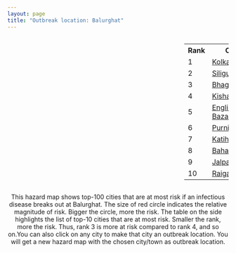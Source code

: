 ```yaml
---
layout: page
title: "Outbreak location: Balurghat"
---
```

<div style="width: 100%; overflow: auto;">
<div style="width: 75%; float: left;">
<div id="mapid">
<script src="https://buda-magenta.github.io/hazard_map/load_map.js"></script>

<script>
var marker_outbreak = L.marker([25.263487, 88.789003],{"autoPan": true}).addTo(map); marker_outbreak.bindTooltip("Balurghat").openTooltip();

var circle_1 = L.circle([22.541418, 88.357691], {"pane": "markerPane", "color": "red", "fill": true, "fillOpacity": 0.2, "fillRule": "evenodd", "lineCap": "round", "lineJoin": "round", "opacity": 1.0, "radius": 128855, "stroke": true, "weight": 3}).addTo(map);
circle_1.bindTooltip("Kolkata<br>rank: 1<br>hazard index: 0.128856")
circle_1.bindPopup('<a href="https://buda-magenta.github.io/hazard_map/Kolkata">Kolkata</a>')

var circle_2 = L.circle([26.716413, 88.430992], {"pane": "markerPane", "color": "red", "fill": true, "fillOpacity": 0.2, "fillRule": "evenodd", "lineCap": "round", "lineJoin": "round", "opacity": 1.0, "radius": 103875, "stroke": true, "weight": 3}).addTo(map);
circle_2.bindTooltip("Siliguri<br>rank: 2<br>hazard index: 0.103876")
circle_2.bindPopup('<a href="https://buda-magenta.github.io/hazard_map/Siliguri">Siliguri</a>')

var circle_3 = L.circle([25.286698, 87.132254], {"pane": "markerPane", "color": "red", "fill": true, "fillOpacity": 0.2, "fillRule": "evenodd", "lineCap": "round", "lineJoin": "round", "opacity": 1.0, "radius": 22981, "stroke": true, "weight": 3}).addTo(map);
circle_3.bindTooltip("Bhagalpur<br>rank: 3<br>hazard index: 0.022982")
circle_3.bindPopup('<a href="https://buda-magenta.github.io/hazard_map/Bhagalpur">Bhagalpur</a>')

var circle_4 = L.circle([26.298638, 87.953148], {"pane": "markerPane", "color": "red", "fill": true, "fillOpacity": 0.2, "fillRule": "evenodd", "lineCap": "round", "lineJoin": "round", "opacity": 1.0, "radius": 19811, "stroke": true, "weight": 3}).addTo(map);
circle_4.bindTooltip("Kishanganj<br>rank: 4<br>hazard index: 0.019812")
circle_4.bindPopup('<a href="https://buda-magenta.github.io/hazard_map/Kishanganj">Kishanganj</a>')

var circle_5 = L.circle([24.965712, 88.127778], {"pane": "markerPane", "color": "red", "fill": true, "fillOpacity": 0.2, "fillRule": "evenodd", "lineCap": "round", "lineJoin": "round", "opacity": 1.0, "radius": 18678, "stroke": true, "weight": 3}).addTo(map);
circle_5.bindTooltip("English Bazar<br>rank: 5<br>hazard index: 0.018679")
circle_5.bindPopup('<a href="https://buda-magenta.github.io/hazard_map/English_Bazar">English Bazar</a>')

var circle_6 = L.circle([26.000000, 87.500000], {"pane": "markerPane", "color": "red", "fill": true, "fillOpacity": 0.2, "fillRule": "evenodd", "lineCap": "round", "lineJoin": "round", "opacity": 1.0, "radius": 16194, "stroke": true, "weight": 3}).addTo(map);
circle_6.bindTooltip("Purnia<br>rank: 6<br>hazard index: 0.016194")
circle_6.bindPopup('<a href="https://buda-magenta.github.io/hazard_map/Purnia">Purnia</a>')

var circle_7 = L.circle([25.560900, 87.647654], {"pane": "markerPane", "color": "red", "fill": true, "fillOpacity": 0.2, "fillRule": "evenodd", "lineCap": "round", "lineJoin": "round", "opacity": 1.0, "radius": 13044, "stroke": true, "weight": 3}).addTo(map);
circle_7.bindTooltip("Katihar<br>rank: 7<br>hazard index: 0.013044")
circle_7.bindPopup('<a href="https://buda-magenta.github.io/hazard_map/Katihar">Katihar</a>')

var circle_8 = L.circle([24.379576, 88.585573], {"pane": "markerPane", "color": "red", "fill": true, "fillOpacity": 0.2, "fillRule": "evenodd", "lineCap": "round", "lineJoin": "round", "opacity": 1.0, "radius": 11276, "stroke": true, "weight": 3}).addTo(map);
circle_8.bindTooltip("Baharampur<br>rank: 8<br>hazard index: 0.011277")
circle_8.bindPopup('<a href="https://buda-magenta.github.io/hazard_map/Baharampur">Baharampur</a>')

var circle_9 = L.circle([26.626484, 88.734077], {"pane": "markerPane", "color": "red", "fill": true, "fillOpacity": 0.2, "fillRule": "evenodd", "lineCap": "round", "lineJoin": "round", "opacity": 1.0, "radius": 10773, "stroke": true, "weight": 3}).addTo(map);
circle_9.bindTooltip("Jalpaiguri<br>rank: 9<br>hazard index: 0.010773")
circle_9.bindPopup('<a href="https://buda-magenta.github.io/hazard_map/Jalpaiguri">Jalpaiguri</a>')

var circle_10 = L.circle([25.680654, 88.124646], {"pane": "markerPane", "color": "red", "fill": true, "fillOpacity": 0.2, "fillRule": "evenodd", "lineCap": "round", "lineJoin": "round", "opacity": 1.0, "radius": 10602, "stroke": true, "weight": 3}).addTo(map);
circle_10.bindTooltip("Raiganj<br>rank: 10<br>hazard index: 0.010603")
circle_10.bindPopup('<a href="https://buda-magenta.github.io/hazard_map/Raiganj">Raiganj</a>')

var circle_11 = L.circle([26.698885, 88.320030], {"pane": "markerPane", "color": "red", "fill": true, "fillOpacity": 0.2, "fillRule": "evenodd", "lineCap": "round", "lineJoin": "round", "opacity": 1.0, "radius": 8889, "stroke": true, "weight": 3}).addTo(map);
circle_11.bindTooltip("Bagdogra<br>rank: 11<br>hazard index: 0.008889")
circle_11.bindPopup('<a href="https://buda-magenta.github.io/hazard_map/Bagdogra">Bagdogra</a>')

var circle_12 = L.circle([23.250000, 87.750000], {"pane": "markerPane", "color": "red", "fill": true, "fillOpacity": 0.2, "fillRule": "evenodd", "lineCap": "round", "lineJoin": "round", "opacity": 1.0, "radius": 4842, "stroke": true, "weight": 3}).addTo(map);
circle_12.bindTooltip("Barddhaman<br>rank: 12<br>hazard index: 0.004843")
circle_12.bindPopup('<a href="https://buda-magenta.github.io/hazard_map/Barddhaman">Barddhaman</a>')

var circle_13 = L.circle([22.591260, 88.390964], {"pane": "markerPane", "color": "red", "fill": true, "fillOpacity": 0.2, "fillRule": "evenodd", "lineCap": "round", "lineJoin": "round", "opacity": 1.0, "radius": 3772, "stroke": true, "weight": 3}).addTo(map);
circle_13.bindTooltip("Bidhan Nagar<br>rank: 13<br>hazard index: 0.003772")
circle_13.bindPopup('<a href="https://buda-magenta.github.io/hazard_map/Bidhan_Nagar">Bidhan Nagar</a>')

var circle_14 = L.circle([26.180598, 91.753943], {"pane": "markerPane", "color": "red", "fill": true, "fillOpacity": 0.2, "fillRule": "evenodd", "lineCap": "round", "lineJoin": "round", "opacity": 1.0, "radius": 3337, "stroke": true, "weight": 3}).addTo(map);
circle_14.bindTooltip("Guwahati<br>rank: 14<br>hazard index: 0.003338")
circle_14.bindPopup('<a href="https://buda-magenta.github.io/hazard_map/Guwahati">Guwahati</a>')

var circle_15 = L.circle([22.472223, 88.093845], {"pane": "markerPane", "color": "red", "fill": true, "fillOpacity": 0.2, "fillRule": "evenodd", "lineCap": "round", "lineJoin": "round", "opacity": 1.0, "radius": 1886, "stroke": true, "weight": 3}).addTo(map);
circle_15.bindTooltip("Uluberia<br>rank: 15<br>hazard index: 0.001886")
circle_15.bindPopup('<a href="https://buda-magenta.github.io/hazard_map/Uluberia">Uluberia</a>')

var circle_16 = L.circle([28.651718, 77.221939], {"pane": "markerPane", "color": "red", "fill": true, "fillOpacity": 0.2, "fillRule": "evenodd", "lineCap": "round", "lineJoin": "round", "opacity": 1.0, "radius": 1859, "stroke": true, "weight": 3}).addTo(map);
circle_16.bindTooltip("Delhi<br>rank: 16<br>hazard index: 0.001860")
circle_16.bindPopup('<a href="https://buda-magenta.github.io/hazard_map/Delhi">Delhi</a>')

var circle_17 = L.circle([25.832642, 86.614893], {"pane": "markerPane", "color": "red", "fill": true, "fillOpacity": 0.2, "fillRule": "evenodd", "lineCap": "round", "lineJoin": "round", "opacity": 1.0, "radius": 1812, "stroke": true, "weight": 3}).addTo(map);
circle_17.bindTooltip("Saharsa<br>rank: 17<br>hazard index: 0.001812")
circle_17.bindPopup('<a href="https://buda-magenta.github.io/hazard_map/Saharsa">Saharsa</a>')

var circle_18 = L.circle([23.388901, 88.372439], {"pane": "markerPane", "color": "red", "fill": true, "fillOpacity": 0.2, "fillRule": "evenodd", "lineCap": "round", "lineJoin": "round", "opacity": 1.0, "radius": 1673, "stroke": true, "weight": 3}).addTo(map);
circle_18.bindTooltip("Nabadwip<br>rank: 18<br>hazard index: 0.001673")
circle_18.bindPopup('<a href="https://buda-magenta.github.io/hazard_map/Nabadwip">Nabadwip</a>')

var circle_19 = L.circle([22.890183, 88.426939], {"pane": "markerPane", "color": "red", "fill": true, "fillOpacity": 0.2, "fillRule": "evenodd", "lineCap": "round", "lineJoin": "round", "opacity": 1.0, "radius": 1472, "stroke": true, "weight": 3}).addTo(map);
circle_19.bindTooltip("Naihati<br>rank: 19<br>hazard index: 0.001472")
circle_19.bindPopup('<a href="https://buda-magenta.github.io/hazard_map/Naihati">Naihati</a>')

var circle_20 = L.circle([25.329791, 86.456777], {"pane": "markerPane", "color": "red", "fill": true, "fillOpacity": 0.2, "fillRule": "evenodd", "lineCap": "round", "lineJoin": "round", "opacity": 1.0, "radius": 1462, "stroke": true, "weight": 3}).addTo(map);
circle_20.bindTooltip("Jamalpur<br>rank: 20<br>hazard index: 0.001462")
circle_20.bindPopup('<a href="https://buda-magenta.github.io/hazard_map/Jamalpur">Jamalpur</a>')

var circle_21 = L.circle([25.720581, 85.255560], {"pane": "markerPane", "color": "red", "fill": true, "fillOpacity": 0.2, "fillRule": "evenodd", "lineCap": "round", "lineJoin": "round", "opacity": 1.0, "radius": 1437, "stroke": true, "weight": 3}).addTo(map);
circle_21.bindTooltip("Hajipur<br>rank: 21<br>hazard index: 0.001438")
circle_21.bindPopup('<a href="https://buda-magenta.github.io/hazard_map/Hajipur">Hajipur</a>')

var circle_22 = L.circle([19.075990, 72.877393], {"pane": "markerPane", "color": "red", "fill": true, "fillOpacity": 0.2, "fillRule": "evenodd", "lineCap": "round", "lineJoin": "round", "opacity": 1.0, "radius": 1409, "stroke": true, "weight": 3}).addTo(map);
circle_22.bindTooltip("Mumbai<br>rank: 22<br>hazard index: 0.001410")
circle_22.bindPopup('<a href="https://buda-magenta.github.io/hazard_map/Mumbai">Mumbai</a>')

var circle_23 = L.circle([27.037755, 88.263176], {"pane": "markerPane", "color": "red", "fill": true, "fillOpacity": 0.2, "fillRule": "evenodd", "lineCap": "round", "lineJoin": "round", "opacity": 1.0, "radius": 1340, "stroke": true, "weight": 3}).addTo(map);
circle_23.bindTooltip("Darjeeling<br>rank: 23<br>hazard index: 0.001340")
circle_23.bindPopup('<a href="https://buda-magenta.github.io/hazard_map/Darjeeling">Darjeeling</a>')

var circle_24 = L.circle([23.535048, 87.338043], {"pane": "markerPane", "color": "red", "fill": true, "fillOpacity": 0.2, "fillRule": "evenodd", "lineCap": "round", "lineJoin": "round", "opacity": 1.0, "radius": 1322, "stroke": true, "weight": 3}).addTo(map);
circle_24.bindTooltip("Durgapur<br>rank: 24<br>hazard index: 0.001323")
circle_24.bindPopup('<a href="https://buda-magenta.github.io/hazard_map/Durgapur">Durgapur</a>')

var circle_25 = L.circle([23.687130, 86.974659], {"pane": "markerPane", "color": "red", "fill": true, "fillOpacity": 0.2, "fillRule": "evenodd", "lineCap": "round", "lineJoin": "round", "opacity": 1.0, "radius": 1217, "stroke": true, "weight": 3}).addTo(map);
circle_25.bindTooltip("Asansol<br>rank: 25<br>hazard index: 0.001218")
circle_25.bindPopup('<a href="https://buda-magenta.github.io/hazard_map/Asansol">Asansol</a>')

var circle_26 = L.circle([22.695034, 88.377060], {"pane": "markerPane", "color": "red", "fill": true, "fillOpacity": 0.2, "fillRule": "evenodd", "lineCap": "round", "lineJoin": "round", "opacity": 1.0, "radius": 1128, "stroke": true, "weight": 3}).addTo(map);
circle_26.bindTooltip("Panihati<br>rank: 26<br>hazard index: 0.001129")
circle_26.bindPopup('<a href="https://buda-magenta.github.io/hazard_map/Panihati">Panihati</a>')

var circle_27 = L.circle([26.148658, 85.340013], {"pane": "markerPane", "color": "red", "fill": true, "fillOpacity": 0.2, "fillRule": "evenodd", "lineCap": "round", "lineJoin": "round", "opacity": 1.0, "radius": 1094, "stroke": true, "weight": 3}).addTo(map);
circle_27.bindTooltip("Muzaffarpur<br>rank: 27<br>hazard index: 0.001095")
circle_27.bindPopup('<a href="https://buda-magenta.github.io/hazard_map/Muzaffarpur">Muzaffarpur</a>')

var circle_28 = L.circle([25.609324, 85.123525], {"pane": "markerPane", "color": "red", "fill": true, "fillOpacity": 0.2, "fillRule": "evenodd", "lineCap": "round", "lineJoin": "round", "opacity": 1.0, "radius": 1054, "stroke": true, "weight": 3}).addTo(map);
circle_28.bindTooltip("Patna<br>rank: 28<br>hazard index: 0.001054")
circle_28.bindPopup('<a href="https://buda-magenta.github.io/hazard_map/Patna">Patna</a>')

var circle_29 = L.circle([25.133173, 86.525040], {"pane": "markerPane", "color": "red", "fill": true, "fillOpacity": 0.2, "fillRule": "evenodd", "lineCap": "round", "lineJoin": "round", "opacity": 1.0, "radius": 918, "stroke": true, "weight": 3}).addTo(map);
circle_29.bindTooltip("Kharagpur<br>rank: 29<br>hazard index: 0.000919")
circle_29.bindPopup('<a href="https://buda-magenta.github.io/hazard_map/Kharagpur">Kharagpur</a>')

var circle_30 = L.circle([22.670728, 88.376342], {"pane": "markerPane", "color": "red", "fill": true, "fillOpacity": 0.2, "fillRule": "evenodd", "lineCap": "round", "lineJoin": "round", "opacity": 1.0, "radius": 917, "stroke": true, "weight": 3}).addTo(map);
circle_30.bindTooltip("Kamarhati<br>rank: 30<br>hazard index: 0.000918")
circle_30.bindPopup('<a href="https://buda-magenta.github.io/hazard_map/Kamarhati">Kamarhati</a>')

var circle_31 = L.circle([12.979120, 77.591300], {"pane": "markerPane", "color": "red", "fill": true, "fillOpacity": 0.2, "fillRule": "evenodd", "lineCap": "round", "lineJoin": "round", "opacity": 1.0, "radius": 913, "stroke": true, "weight": 3}).addTo(map);
circle_31.bindTooltip("Bangalore<br>rank: 31<br>hazard index: 0.000914")
circle_31.bindPopup('<a href="https://buda-magenta.github.io/hazard_map/Bangalore">Bangalore</a>')

var circle_32 = L.circle([25.512719, 86.090571], {"pane": "markerPane", "color": "red", "fill": true, "fillOpacity": 0.2, "fillRule": "evenodd", "lineCap": "round", "lineJoin": "round", "opacity": 1.0, "radius": 866, "stroke": true, "weight": 3}).addTo(map);
circle_32.bindTooltip("Begusarai<br>rank: 32<br>hazard index: 0.000867")
circle_32.bindPopup('<a href="https://buda-magenta.github.io/hazard_map/Begusarai">Begusarai</a>')

var circle_33 = L.circle([22.646958, 88.343612], {"pane": "markerPane", "color": "red", "fill": true, "fillOpacity": 0.2, "fillRule": "evenodd", "lineCap": "round", "lineJoin": "round", "opacity": 1.0, "radius": 840, "stroke": true, "weight": 3}).addTo(map);
circle_33.bindTooltip("Bally<br>rank: 33<br>hazard index: 0.000841")
circle_33.bindPopup('<a href="https://buda-magenta.github.io/hazard_map/Bally">Bally</a>')

var circle_34 = L.circle([20.266777, 85.843559], {"pane": "markerPane", "color": "red", "fill": true, "fillOpacity": 0.2, "fillRule": "evenodd", "lineCap": "round", "lineJoin": "round", "opacity": 1.0, "radius": 827, "stroke": true, "weight": 3}).addTo(map);
circle_34.bindTooltip("Bhubaneswar<br>rank: 34<br>hazard index: 0.000828")
circle_34.bindPopup('<a href="https://buda-magenta.github.io/hazard_map/Bhubaneswar">Bhubaneswar</a>')

var circle_35 = L.circle([22.707369, 88.374437], {"pane": "markerPane", "color": "red", "fill": true, "fillOpacity": 0.2, "fillRule": "evenodd", "lineCap": "round", "lineJoin": "round", "opacity": 1.0, "radius": 794, "stroke": true, "weight": 3}).addTo(map);
circle_35.bindTooltip("Baranagar<br>rank: 35<br>hazard index: 0.000794")
circle_35.bindPopup('<a href="https://buda-magenta.github.io/hazard_map/Baranagar">Baranagar</a>')

var circle_36 = L.circle([22.508621, 88.253218], {"pane": "markerPane", "color": "red", "fill": true, "fillOpacity": 0.2, "fillRule": "evenodd", "lineCap": "round", "lineJoin": "round", "opacity": 1.0, "radius": 750, "stroke": true, "weight": 3}).addTo(map);
circle_36.bindTooltip("Maheshtala<br>rank: 36<br>hazard index: 0.000750")
circle_36.bindPopup('<a href="https://buda-magenta.github.io/hazard_map/Maheshtala">Maheshtala</a>')

var circle_37 = L.circle([21.735348, 81.944459], {"pane": "markerPane", "color": "red", "fill": true, "fillOpacity": 0.2, "fillRule": "evenodd", "lineCap": "round", "lineJoin": "round", "opacity": 1.0, "radius": 706, "stroke": true, "weight": 3}).addTo(map);
circle_37.bindTooltip("Bhatpara<br>rank: 37<br>hazard index: 0.000706")
circle_37.bindPopup('<a href="https://buda-magenta.github.io/hazard_map/Bhatpara">Bhatpara</a>')

var circle_38 = L.circle([22.870214, 88.419608], {"pane": "markerPane", "color": "red", "fill": true, "fillOpacity": 0.2, "fillRule": "evenodd", "lineCap": "round", "lineJoin": "round", "opacity": 1.0, "radius": 678, "stroke": true, "weight": 3}).addTo(map);
circle_38.bindTooltip("Barrackpur<br>rank: 38<br>hazard index: 0.000678")
circle_38.bindPopup('<a href="https://buda-magenta.github.io/hazard_map/Barrackpur">Barrackpur</a>')

var circle_39 = L.circle([23.405848, 88.495894], {"pane": "markerPane", "color": "red", "fill": true, "fillOpacity": 0.2, "fillRule": "evenodd", "lineCap": "round", "lineJoin": "round", "opacity": 1.0, "radius": 671, "stroke": true, "weight": 3}).addTo(map);
circle_39.bindTooltip("Krishnanagar<br>rank: 39<br>hazard index: 0.000671")
circle_39.bindPopup('<a href="https://buda-magenta.github.io/hazard_map/Krishnanagar">Krishnanagar</a>')

var circle_40 = L.circle([13.083694, 80.270186], {"pane": "markerPane", "color": "red", "fill": true, "fillOpacity": 0.2, "fillRule": "evenodd", "lineCap": "round", "lineJoin": "round", "opacity": 1.0, "radius": 663, "stroke": true, "weight": 3}).addTo(map);
circle_40.bindTooltip("Chennai<br>rank: 40<br>hazard index: 0.000663")
circle_40.bindPopup('<a href="https://buda-magenta.github.io/hazard_map/Chennai">Chennai</a>')

var circle_41 = L.circle([17.388786, 78.461065], {"pane": "markerPane", "color": "red", "fill": true, "fillOpacity": 0.2, "fillRule": "evenodd", "lineCap": "round", "lineJoin": "round", "opacity": 1.0, "radius": 639, "stroke": true, "weight": 3}).addTo(map);
circle_41.bindTooltip("Hyderabad<br>rank: 41<br>hazard index: 0.000639")
circle_41.bindPopup('<a href="https://buda-magenta.github.io/hazard_map/Hyderabad">Hyderabad</a>')

var circle_42 = L.circle([22.801519, 86.202958], {"pane": "markerPane", "color": "red", "fill": true, "fillOpacity": 0.2, "fillRule": "evenodd", "lineCap": "round", "lineJoin": "round", "opacity": 1.0, "radius": 510, "stroke": true, "weight": 3}).addTo(map);
circle_42.bindTooltip("Jamshedpur<br>rank: 42<br>hazard index: 0.000511")
circle_42.bindPopup('<a href="https://buda-magenta.github.io/hazard_map/Jamshedpur">Jamshedpur</a>')

var circle_43 = L.circle([22.754995, 88.341667], {"pane": "markerPane", "color": "red", "fill": true, "fillOpacity": 0.2, "fillRule": "evenodd", "lineCap": "round", "lineJoin": "round", "opacity": 1.0, "radius": 506, "stroke": true, "weight": 3}).addTo(map);
circle_43.bindTooltip("Serampore<br>rank: 43<br>hazard index: 0.000507")
circle_43.bindPopup('<a href="https://buda-magenta.github.io/hazard_map/Serampore">Serampore</a>')

var circle_44 = L.circle([22.949011, 88.435910], {"pane": "markerPane", "color": "red", "fill": true, "fillOpacity": 0.2, "fillRule": "evenodd", "lineCap": "round", "lineJoin": "round", "opacity": 1.0, "radius": 500, "stroke": true, "weight": 3}).addTo(map);
circle_44.bindTooltip("Kanchrapara<br>rank: 44<br>hazard index: 0.000501")
circle_44.bindPopup('<a href="https://buda-magenta.github.io/hazard_map/Kanchrapara">Kanchrapara</a>')

var circle_45 = L.circle([27.484460, 94.901945], {"pane": "markerPane", "color": "red", "fill": true, "fillOpacity": 0.2, "fillRule": "evenodd", "lineCap": "round", "lineJoin": "round", "opacity": 1.0, "radius": 499, "stroke": true, "weight": 3}).addTo(map);
circle_45.bindTooltip("Dibrugarh<br>rank: 45<br>hazard index: 0.000500")
circle_45.bindPopup('<a href="https://buda-magenta.github.io/hazard_map/Dibrugarh">Dibrugarh</a>')

var circle_46 = L.circle([22.717624, 88.488953], {"pane": "markerPane", "color": "red", "fill": true, "fillOpacity": 0.2, "fillRule": "evenodd", "lineCap": "round", "lineJoin": "round", "opacity": 1.0, "radius": 488, "stroke": true, "weight": 3}).addTo(map);
circle_46.bindTooltip("Barasat<br>rank: 46<br>hazard index: 0.000488")
circle_46.bindPopup('<a href="https://buda-magenta.github.io/hazard_map/Barasat">Barasat</a>')

var circle_47 = L.circle([26.838100, 80.934600], {"pane": "markerPane", "color": "red", "fill": true, "fillOpacity": 0.2, "fillRule": "evenodd", "lineCap": "round", "lineJoin": "round", "opacity": 1.0, "radius": 486, "stroke": true, "weight": 3}).addTo(map);
circle_47.bindTooltip("Lucknow<br>rank: 47<br>hazard index: 0.000487")
circle_47.bindPopup('<a href="https://buda-magenta.github.io/hazard_map/Lucknow">Lucknow</a>')

var circle_48 = L.circle([22.794910, 88.331772], {"pane": "markerPane", "color": "red", "fill": true, "fillOpacity": 0.2, "fillRule": "evenodd", "lineCap": "round", "lineJoin": "round", "opacity": 1.0, "radius": 407, "stroke": true, "weight": 3}).addTo(map);
circle_48.bindTooltip("Baidyabati<br>rank: 48<br>hazard index: 0.000408")
circle_48.bindPopup('<a href="https://buda-magenta.github.io/hazard_map/Baidyabati">Baidyabati</a>')

var circle_49 = L.circle([22.920982, 88.437022], {"pane": "markerPane", "color": "red", "fill": true, "fillOpacity": 0.2, "fillRule": "evenodd", "lineCap": "round", "lineJoin": "round", "opacity": 1.0, "radius": 388, "stroke": true, "weight": 3}).addTo(map);
circle_49.bindTooltip("Halisahar<br>rank: 49<br>hazard index: 0.000388")
circle_49.bindPopup('<a href="https://buda-magenta.github.io/hazard_map/Halisahar">Halisahar</a>')

var circle_50 = L.circle([25.572433, 83.609605], {"pane": "markerPane", "color": "red", "fill": true, "fillOpacity": 0.2, "fillRule": "evenodd", "lineCap": "round", "lineJoin": "round", "opacity": 1.0, "radius": 376, "stroke": true, "weight": 3}).addTo(map);
circle_50.bindTooltip("Medinipur<br>rank: 50<br>hazard index: 0.000376")
circle_50.bindPopup('<a href="https://buda-magenta.github.io/hazard_map/Medinipur">Medinipur</a>')

var circle_51 = L.circle([23.795281, 86.430964], {"pane": "markerPane", "color": "red", "fill": true, "fillOpacity": 0.2, "fillRule": "evenodd", "lineCap": "round", "lineJoin": "round", "opacity": 1.0, "radius": 372, "stroke": true, "weight": 3}).addTo(map);
circle_51.bindTooltip("Dhanbad<br>rank: 51<br>hazard index: 0.000373")
circle_51.bindPopup('<a href="https://buda-magenta.github.io/hazard_map/Dhanbad">Dhanbad</a>')

var circle_52 = L.circle([23.831238, 91.282382], {"pane": "markerPane", "color": "red", "fill": true, "fillOpacity": 0.2, "fillRule": "evenodd", "lineCap": "round", "lineJoin": "round", "opacity": 1.0, "radius": 370, "stroke": true, "weight": 3}).addTo(map);
circle_52.bindTooltip("Agartala<br>rank: 52<br>hazard index: 0.000371")
circle_52.bindPopup('<a href="https://buda-magenta.github.io/hazard_map/Agartala">Agartala</a>')

var circle_53 = L.circle([23.370035, 85.325013], {"pane": "markerPane", "color": "red", "fill": true, "fillOpacity": 0.2, "fillRule": "evenodd", "lineCap": "round", "lineJoin": "round", "opacity": 1.0, "radius": 349, "stroke": true, "weight": 3}).addTo(map);
circle_53.bindTooltip("Ranchi<br>rank: 53<br>hazard index: 0.000349")
circle_53.bindPopup('<a href="https://buda-magenta.github.io/hazard_map/Ranchi">Ranchi</a>')

var circle_54 = L.circle([17.723128, 83.301284], {"pane": "markerPane", "color": "red", "fill": true, "fillOpacity": 0.2, "fillRule": "evenodd", "lineCap": "round", "lineJoin": "round", "opacity": 1.0, "radius": 338, "stroke": true, "weight": 3}).addTo(map);
circle_54.bindTooltip("Visakhapatnam<br>rank: 54<br>hazard index: 0.000338")
circle_54.bindPopup('<a href="https://buda-magenta.github.io/hazard_map/Visakhapatnam">Visakhapatnam</a>')

var circle_55 = L.circle([27.329046, 88.612267], {"pane": "markerPane", "color": "red", "fill": true, "fillOpacity": 0.2, "fillRule": "evenodd", "lineCap": "round", "lineJoin": "round", "opacity": 1.0, "radius": 338, "stroke": true, "weight": 3}).addTo(map);
circle_55.bindTooltip("Gangtok<br>rank: 55<br>hazard index: 0.000338")
circle_55.bindPopup('<a href="https://buda-magenta.github.io/hazard_map/Gangtok">Gangtok</a>')

var circle_56 = L.circle([22.694792, 88.453018], {"pane": "markerPane", "color": "red", "fill": true, "fillOpacity": 0.2, "fillRule": "evenodd", "lineCap": "round", "lineJoin": "round", "opacity": 1.0, "radius": 338, "stroke": true, "weight": 3}).addTo(map);
circle_56.bindTooltip("Madhyamgram<br>rank: 56<br>hazard index: 0.000338")
circle_56.bindPopup('<a href="https://buda-magenta.github.io/hazard_map/Madhyamgram">Madhyamgram</a>')

var circle_57 = L.circle([20.468600, 85.879200], {"pane": "markerPane", "color": "red", "fill": true, "fillOpacity": 0.2, "fillRule": "evenodd", "lineCap": "round", "lineJoin": "round", "opacity": 1.0, "radius": 328, "stroke": true, "weight": 3}).addTo(map);
circle_57.bindTooltip("Cuttack<br>rank: 57<br>hazard index: 0.000329")
circle_57.bindPopup('<a href="https://buda-magenta.github.io/hazard_map/Cuttack">Cuttack</a>')

var circle_58 = L.circle([22.667046, 88.341146], {"pane": "markerPane", "color": "red", "fill": true, "fillOpacity": 0.2, "fillRule": "evenodd", "lineCap": "round", "lineJoin": "round", "opacity": 1.0, "radius": 328, "stroke": true, "weight": 3}).addTo(map);
circle_58.bindTooltip("Uttarpara<br>rank: 58<br>hazard index: 0.000329")
circle_58.bindPopup('<a href="https://buda-magenta.github.io/hazard_map/Uttarpara">Uttarpara</a>')

var circle_59 = L.circle([21.149813, 79.082056], {"pane": "markerPane", "color": "red", "fill": true, "fillOpacity": 0.2, "fillRule": "evenodd", "lineCap": "round", "lineJoin": "round", "opacity": 1.0, "radius": 296, "stroke": true, "weight": 3}).addTo(map);
circle_59.bindTooltip("Nagpur<br>rank: 59<br>hazard index: 0.000296")
circle_59.bindPopup('<a href="https://buda-magenta.github.io/hazard_map/Nagpur">Nagpur</a>')

var circle_60 = L.circle([26.083143, 86.032571], {"pane": "markerPane", "color": "red", "fill": true, "fillOpacity": 0.2, "fillRule": "evenodd", "lineCap": "round", "lineJoin": "round", "opacity": 1.0, "radius": 295, "stroke": true, "weight": 3}).addTo(map);
circle_60.bindTooltip("Darbhanga<br>rank: 60<br>hazard index: 0.000296")
circle_60.bindPopup('<a href="https://buda-magenta.github.io/hazard_map/Darbhanga">Darbhanga</a>')

var circle_61 = L.circle([22.741920, 88.379201], {"pane": "markerPane", "color": "red", "fill": true, "fillOpacity": 0.2, "fillRule": "evenodd", "lineCap": "round", "lineJoin": "round", "opacity": 1.0, "radius": 292, "stroke": true, "weight": 3}).addTo(map);
circle_61.bindTooltip("Titagarh<br>rank: 61<br>hazard index: 0.000293")
circle_61.bindPopup('<a href="https://buda-magenta.github.io/hazard_map/Titagarh">Titagarh</a>')

var circle_62 = L.circle([23.021624, 72.579707], {"pane": "markerPane", "color": "red", "fill": true, "fillOpacity": 0.2, "fillRule": "evenodd", "lineCap": "round", "lineJoin": "round", "opacity": 1.0, "radius": 289, "stroke": true, "weight": 3}).addTo(map);
circle_62.bindTooltip("Ahmedabad<br>rank: 62<br>hazard index: 0.000290")
circle_62.bindPopup('<a href="https://buda-magenta.github.io/hazard_map/Ahmedabad">Ahmedabad</a>')

var circle_63 = L.circle([23.131954, 87.207397], {"pane": "markerPane", "color": "red", "fill": true, "fillOpacity": 0.2, "fillRule": "evenodd", "lineCap": "round", "lineJoin": "round", "opacity": 1.0, "radius": 288, "stroke": true, "weight": 3}).addTo(map);
circle_63.bindTooltip("Bankura<br>rank: 63<br>hazard index: 0.000289")
circle_63.bindPopup('<a href="https://buda-magenta.github.io/hazard_map/Bankura">Bankura</a>')

var circle_64 = L.circle([22.715699, 88.381582], {"pane": "markerPane", "color": "red", "fill": true, "fillOpacity": 0.2, "fillRule": "evenodd", "lineCap": "round", "lineJoin": "round", "opacity": 1.0, "radius": 286, "stroke": true, "weight": 3}).addTo(map);
circle_64.bindTooltip("Khardaha<br>rank: 64<br>hazard index: 0.000286")
circle_64.bindPopup('<a href="https://buda-magenta.github.io/hazard_map/Khardaha">Khardaha</a>')

var circle_65 = L.circle([26.505476, 93.977739], {"pane": "markerPane", "color": "red", "fill": true, "fillOpacity": 0.2, "fillRule": "evenodd", "lineCap": "round", "lineJoin": "round", "opacity": 1.0, "radius": 277, "stroke": true, "weight": 3}).addTo(map);
circle_65.bindTooltip("Chandan Nagar<br>rank: 65<br>hazard index: 0.000277")
circle_65.bindPopup('<a href="https://buda-magenta.github.io/hazard_map/Chandan_Nagar">Chandan Nagar</a>')

var circle_66 = L.circle([25.913591, 93.728371], {"pane": "markerPane", "color": "red", "fill": true, "fillOpacity": 0.2, "fillRule": "evenodd", "lineCap": "round", "lineJoin": "round", "opacity": 1.0, "radius": 266, "stroke": true, "weight": 3}).addTo(map);
circle_66.bindTooltip("Dimapur<br>rank: 66<br>hazard index: 0.000266")
circle_66.bindPopup('<a href="https://buda-magenta.github.io/hazard_map/Dimapur">Dimapur</a>')

var circle_67 = L.circle([18.521428, 73.854454], {"pane": "markerPane", "color": "red", "fill": true, "fillOpacity": 0.2, "fillRule": "evenodd", "lineCap": "round", "lineJoin": "round", "opacity": 1.0, "radius": 260, "stroke": true, "weight": 3}).addTo(map);
circle_67.bindTooltip("Pune<br>rank: 67<br>hazard index: 0.000260")
circle_67.bindPopup('<a href="https://buda-magenta.github.io/hazard_map/Pune">Pune</a>')

var circle_68 = L.circle([22.726141, 88.343487], {"pane": "markerPane", "color": "red", "fill": true, "fillOpacity": 0.2, "fillRule": "evenodd", "lineCap": "round", "lineJoin": "round", "opacity": 1.0, "radius": 251, "stroke": true, "weight": 3}).addTo(map);
circle_68.bindTooltip("Rishra<br>rank: 68<br>hazard index: 0.000252")
circle_68.bindPopup('<a href="https://buda-magenta.github.io/hazard_map/Rishra">Rishra</a>')

var circle_69 = L.circle([22.974972, 88.434592], {"pane": "markerPane", "color": "red", "fill": true, "fillOpacity": 0.2, "fillRule": "evenodd", "lineCap": "round", "lineJoin": "round", "opacity": 1.0, "radius": 247, "stroke": true, "weight": 3}).addTo(map);
circle_69.bindTooltip("Kalyani<br>rank: 69<br>hazard index: 0.000247")
circle_69.bindPopup('<a href="https://buda-magenta.github.io/hazard_map/Kalyani">Kalyani</a>')

var circle_70 = L.circle([25.335649, 83.007629], {"pane": "markerPane", "color": "red", "fill": true, "fillOpacity": 0.2, "fillRule": "evenodd", "lineCap": "round", "lineJoin": "round", "opacity": 1.0, "radius": 246, "stroke": true, "weight": 3}).addTo(map);
circle_70.bindTooltip("Varanasi<br>rank: 70<br>hazard index: 0.000247")
circle_70.bindPopup('<a href="https://buda-magenta.github.io/hazard_map/Varanasi">Varanasi</a>')

var circle_71 = L.circle([22.901200, 88.389900], {"pane": "markerPane", "color": "red", "fill": true, "fillOpacity": 0.2, "fillRule": "evenodd", "lineCap": "round", "lineJoin": "round", "opacity": 1.0, "radius": 243, "stroke": true, "weight": 3}).addTo(map);
circle_71.bindTooltip("Hugli-Chinsurah<br>rank: 71<br>hazard index: 0.000244")
circle_71.bindPopup('<a href="https://buda-magenta.github.io/hazard_map/Hugli-Chinsurah">Hugli-Chinsurah</a>')

var circle_72 = L.circle([26.460914, 80.321759], {"pane": "markerPane", "color": "red", "fill": true, "fillOpacity": 0.2, "fillRule": "evenodd", "lineCap": "round", "lineJoin": "round", "opacity": 1.0, "radius": 243, "stroke": true, "weight": 3}).addTo(map);
circle_72.bindTooltip("Kanpur<br>rank: 72<br>hazard index: 0.000244")
circle_72.bindPopup('<a href="https://buda-magenta.github.io/hazard_map/Kanpur">Kanpur</a>')

var circle_73 = L.circle([26.915458, 75.818982], {"pane": "markerPane", "color": "red", "fill": true, "fillOpacity": 0.2, "fillRule": "evenodd", "lineCap": "round", "lineJoin": "round", "opacity": 1.0, "radius": 238, "stroke": true, "weight": 3}).addTo(map);
circle_73.bindTooltip("Jaipur<br>rank: 73<br>hazard index: 0.000239")
circle_73.bindPopup('<a href="https://buda-magenta.github.io/hazard_map/Jaipur">Jaipur</a>')

var circle_74 = L.circle([11.664535, 92.739045], {"pane": "markerPane", "color": "red", "fill": true, "fillOpacity": 0.2, "fillRule": "evenodd", "lineCap": "round", "lineJoin": "round", "opacity": 1.0, "radius": 217, "stroke": true, "weight": 3}).addTo(map);
circle_74.bindTooltip("Port Blair<br>rank: 74<br>hazard index: 0.000218")
circle_74.bindPopup('<a href="https://buda-magenta.github.io/hazard_map/Port_Blair">Port Blair</a>')

var circle_75 = L.circle([23.332200, 86.361600], {"pane": "markerPane", "color": "red", "fill": true, "fillOpacity": 0.2, "fillRule": "evenodd", "lineCap": "round", "lineJoin": "round", "opacity": 1.0, "radius": 209, "stroke": true, "weight": 3}).addTo(map);
circle_75.bindTooltip("Purulia<br>rank: 75<br>hazard index: 0.000210")
circle_75.bindPopup('<a href="https://buda-magenta.github.io/hazard_map/Purulia">Purulia</a>')

var circle_76 = L.circle([22.840800, 88.653500], {"pane": "markerPane", "color": "red", "fill": true, "fillOpacity": 0.2, "fillRule": "evenodd", "lineCap": "round", "lineJoin": "round", "opacity": 1.0, "radius": 186, "stroke": true, "weight": 3}).addTo(map);
circle_76.bindTooltip("Habra<br>rank: 76<br>hazard index: 0.000186")
circle_76.bindPopup('<a href="https://buda-magenta.github.io/hazard_map/Habra">Habra</a>')

var circle_77 = L.circle([24.796436, 85.007956], {"pane": "markerPane", "color": "red", "fill": true, "fillOpacity": 0.2, "fillRule": "evenodd", "lineCap": "round", "lineJoin": "round", "opacity": 1.0, "radius": 179, "stroke": true, "weight": 3}).addTo(map);
circle_77.bindTooltip("Gaya<br>rank: 77<br>hazard index: 0.000180")
circle_77.bindPopup('<a href="https://buda-magenta.github.io/hazard_map/Gaya">Gaya</a>')

var circle_78 = L.circle([16.508759, 80.618510], {"pane": "markerPane", "color": "red", "fill": true, "fillOpacity": 0.2, "fillRule": "evenodd", "lineCap": "round", "lineJoin": "round", "opacity": 1.0, "radius": 163, "stroke": true, "weight": 3}).addTo(map);
circle_78.bindTooltip("Vijayawada<br>rank: 78<br>hazard index: 0.000164")
circle_78.bindPopup('<a href="https://buda-magenta.github.io/hazard_map/Vijayawada">Vijayawada</a>')

var circle_79 = L.circle([22.661196, 88.866022], {"pane": "markerPane", "color": "red", "fill": true, "fillOpacity": 0.2, "fillRule": "evenodd", "lineCap": "round", "lineJoin": "round", "opacity": 1.0, "radius": 159, "stroke": true, "weight": 3}).addTo(map);
circle_79.bindTooltip("Basirhat<br>rank: 79<br>hazard index: 0.000159")
circle_79.bindPopup('<a href="https://buda-magenta.github.io/hazard_map/Basirhat">Basirhat</a>')

var circle_80 = L.circle([22.028124, 88.063265], {"pane": "markerPane", "color": "red", "fill": true, "fillOpacity": 0.2, "fillRule": "evenodd", "lineCap": "round", "lineJoin": "round", "opacity": 1.0, "radius": 148, "stroke": true, "weight": 3}).addTo(map);
circle_80.bindTooltip("Haldia<br>rank: 80<br>hazard index: 0.000148")
circle_80.bindPopup('<a href="https://buda-magenta.github.io/hazard_map/Haldia">Haldia</a>')

var circle_81 = L.circle([23.259346, 88.437212], {"pane": "markerPane", "color": "red", "fill": true, "fillOpacity": 0.2, "fillRule": "evenodd", "lineCap": "round", "lineJoin": "round", "opacity": 1.0, "radius": 139, "stroke": true, "weight": 3}).addTo(map);
circle_81.bindTooltip("Santipur<br>rank: 81<br>hazard index: 0.000139")
circle_81.bindPopup('<a href="https://buda-magenta.github.io/hazard_map/Santipur">Santipur</a>')

var circle_82 = L.circle([25.773344, 84.784977], {"pane": "markerPane", "color": "red", "fill": true, "fillOpacity": 0.2, "fillRule": "evenodd", "lineCap": "round", "lineJoin": "round", "opacity": 1.0, "radius": 134, "stroke": true, "weight": 3}).addTo(map);
circle_82.bindTooltip("Chapra<br>rank: 82<br>hazard index: 0.000135")
circle_82.bindPopup('<a href="https://buda-magenta.github.io/hazard_map/Chapra">Chapra</a>')

var circle_83 = L.circle([21.237947, 81.633683], {"pane": "markerPane", "color": "red", "fill": true, "fillOpacity": 0.2, "fillRule": "evenodd", "lineCap": "round", "lineJoin": "round", "opacity": 1.0, "radius": 134, "stroke": true, "weight": 3}).addTo(map);
circle_83.bindTooltip("Raipur<br>rank: 83<br>hazard index: 0.000134")
circle_83.bindPopup('<a href="https://buda-magenta.github.io/hazard_map/Raipur">Raipur</a>')

var circle_84 = L.circle([19.807608, 85.825254], {"pane": "markerPane", "color": "red", "fill": true, "fillOpacity": 0.2, "fillRule": "evenodd", "lineCap": "round", "lineJoin": "round", "opacity": 1.0, "radius": 122, "stroke": true, "weight": 3}).addTo(map);
circle_84.bindTooltip("Puri<br>rank: 84<br>hazard index: 0.000123")
circle_84.bindPopup('<a href="https://buda-magenta.github.io/hazard_map/Puri">Puri</a>')

var circle_85 = L.circle([21.170200, 72.831100], {"pane": "markerPane", "color": "red", "fill": true, "fillOpacity": 0.2, "fillRule": "evenodd", "lineCap": "round", "lineJoin": "round", "opacity": 1.0, "radius": 120, "stroke": true, "weight": 3}).addTo(map);
circle_85.bindTooltip("Surat<br>rank: 85<br>hazard index: 0.000120")
circle_85.bindPopup('<a href="https://buda-magenta.github.io/hazard_map/Surat">Surat</a>')

var circle_86 = L.circle([22.965365, 88.403973], {"pane": "markerPane", "color": "red", "fill": true, "fillOpacity": 0.2, "fillRule": "evenodd", "lineCap": "round", "lineJoin": "round", "opacity": 1.0, "radius": 116, "stroke": true, "weight": 3}).addTo(map);
circle_86.bindTooltip("Bansberia<br>rank: 86<br>hazard index: 0.000117")
circle_86.bindPopup('<a href="https://buda-magenta.github.io/hazard_map/Bansberia">Bansberia</a>')

var circle_87 = L.circle([21.500000, 86.750000], {"pane": "markerPane", "color": "red", "fill": true, "fillOpacity": 0.2, "fillRule": "evenodd", "lineCap": "round", "lineJoin": "round", "opacity": 1.0, "radius": 115, "stroke": true, "weight": 3}).addTo(map);
circle_87.bindTooltip("Baleshwar<br>rank: 87<br>hazard index: 0.000116")
circle_87.bindPopup('<a href="https://buda-magenta.github.io/hazard_map/Baleshwar">Baleshwar</a>')

var circle_88 = L.circle([24.800609, 93.937000], {"pane": "markerPane", "color": "red", "fill": true, "fillOpacity": 0.2, "fillRule": "evenodd", "lineCap": "round", "lineJoin": "round", "opacity": 1.0, "radius": 111, "stroke": true, "weight": 3}).addTo(map);
circle_88.bindTooltip("Imphal<br>rank: 88<br>hazard index: 0.000111")
circle_88.bindPopup('<a href="https://buda-magenta.github.io/hazard_map/Imphal">Imphal</a>')

var circle_89 = L.circle([21.934900, 86.732400], {"pane": "markerPane", "color": "red", "fill": true, "fillOpacity": 0.2, "fillRule": "evenodd", "lineCap": "round", "lineJoin": "round", "opacity": 1.0, "radius": 108, "stroke": true, "weight": 3}).addTo(map);
circle_89.bindTooltip("Baripada<br>rank: 89<br>hazard index: 0.000108")
circle_89.bindPopup('<a href="https://buda-magenta.github.io/hazard_map/Baripada">Baripada</a>')

var circle_90 = L.circle([28.457876, 79.405571], {"pane": "markerPane", "color": "red", "fill": true, "fillOpacity": 0.2, "fillRule": "evenodd", "lineCap": "round", "lineJoin": "round", "opacity": 1.0, "radius": 107, "stroke": true, "weight": 3}).addTo(map);
circle_90.bindTooltip("Bareilly<br>rank: 90<br>hazard index: 0.000108")
circle_90.bindPopup('<a href="https://buda-magenta.github.io/hazard_map/Bareilly">Bareilly</a>')

var circle_91 = L.circle([24.817861, 92.756221], {"pane": "markerPane", "color": "red", "fill": true, "fillOpacity": 0.2, "fillRule": "evenodd", "lineCap": "round", "lineJoin": "round", "opacity": 1.0, "radius": 106, "stroke": true, "weight": 3}).addTo(map);
circle_91.bindTooltip("Silchar<br>rank: 91<br>hazard index: 0.000107")
circle_91.bindPopup('<a href="https://buda-magenta.github.io/hazard_map/Silchar">Silchar</a>')

var circle_92 = L.circle([25.438130, 81.833800], {"pane": "markerPane", "color": "red", "fill": true, "fillOpacity": 0.2, "fillRule": "evenodd", "lineCap": "round", "lineJoin": "round", "opacity": 1.0, "radius": 105, "stroke": true, "weight": 3}).addTo(map);
circle_92.bindTooltip("Allahabad<br>rank: 92<br>hazard index: 0.000105")
circle_92.bindPopup('<a href="https://buda-magenta.github.io/hazard_map/Allahabad">Allahabad</a>')

var circle_93 = L.circle([21.063329, 86.505373], {"pane": "markerPane", "color": "red", "fill": true, "fillOpacity": 0.2, "fillRule": "evenodd", "lineCap": "round", "lineJoin": "round", "opacity": 1.0, "radius": 104, "stroke": true, "weight": 3}).addTo(map);
circle_93.bindTooltip("Bhadrak<br>rank: 93<br>hazard index: 0.000105")
circle_93.bindPopup('<a href="https://buda-magenta.github.io/hazard_map/Bhadrak">Bhadrak</a>')

var circle_94 = L.circle([23.056882, 88.781851], {"pane": "markerPane", "color": "red", "fill": true, "fillOpacity": 0.2, "fillRule": "evenodd", "lineCap": "round", "lineJoin": "round", "opacity": 1.0, "radius": 103, "stroke": true, "weight": 3}).addTo(map);
circle_94.bindTooltip("Bongaon<br>rank: 94<br>hazard index: 0.000103")
circle_94.bindPopup('<a href="https://buda-magenta.github.io/hazard_map/Bongaon">Bongaon</a>')

var circle_95 = L.circle([19.194329, 72.970178], {"pane": "markerPane", "color": "red", "fill": true, "fillOpacity": 0.2, "fillRule": "evenodd", "lineCap": "round", "lineJoin": "round", "opacity": 1.0, "radius": 93, "stroke": true, "weight": 3}).addTo(map);
circle_95.bindTooltip("Thane<br>rank: 95<br>hazard index: 0.000094")
circle_95.bindPopup('<a href="https://buda-magenta.github.io/hazard_map/Thane">Thane</a>')

var circle_96 = L.circle([23.160894, 79.949770], {"pane": "markerPane", "color": "red", "fill": true, "fillOpacity": 0.2, "fillRule": "evenodd", "lineCap": "round", "lineJoin": "round", "opacity": 1.0, "radius": 91, "stroke": true, "weight": 3}).addTo(map);
circle_96.bindTooltip("Jabalpur<br>rank: 96<br>hazard index: 0.000091")
circle_96.bindPopup('<a href="https://buda-magenta.github.io/hazard_map/Jabalpur">Jabalpur</a>')

var circle_97 = L.circle([22.214285, 84.872437], {"pane": "markerPane", "color": "red", "fill": true, "fillOpacity": 0.2, "fillRule": "evenodd", "lineCap": "round", "lineJoin": "round", "opacity": 1.0, "radius": 83, "stroke": true, "weight": 3}).addTo(map);
circle_97.bindTooltip("Raurkela<br>rank: 97<br>hazard index: 0.000083")
circle_97.bindPopup('<a href="https://buda-magenta.github.io/hazard_map/Raurkela">Raurkela</a>')

var circle_98 = L.circle([30.909016, 75.851601], {"pane": "markerPane", "color": "red", "fill": true, "fillOpacity": 0.2, "fillRule": "evenodd", "lineCap": "round", "lineJoin": "round", "opacity": 1.0, "radius": 81, "stroke": true, "weight": 3}).addTo(map);
circle_98.bindTooltip("Ludhiana<br>rank: 98<br>hazard index: 0.000081")
circle_98.bindPopup('<a href="https://buda-magenta.github.io/hazard_map/Ludhiana">Ludhiana</a>')

var circle_99 = L.circle([28.863842, 78.805778], {"pane": "markerPane", "color": "red", "fill": true, "fillOpacity": 0.2, "fillRule": "evenodd", "lineCap": "round", "lineJoin": "round", "opacity": 1.0, "radius": 76, "stroke": true, "weight": 3}).addTo(map);
circle_99.bindTooltip("Moradabad<br>rank: 99<br>hazard index: 0.000077")
circle_99.bindPopup('<a href="https://buda-magenta.github.io/hazard_map/Moradabad">Moradabad</a>')

var circle_100 = L.circle([26.671329, 83.364583], {"pane": "markerPane", "color": "red", "fill": true, "fillOpacity": 0.2, "fillRule": "evenodd", "lineCap": "round", "lineJoin": "round", "opacity": 1.0, "radius": 74, "stroke": true, "weight": 3}).addTo(map);
circle_100.bindTooltip("Gorakhpur<br>rank: 100<br>hazard index: 0.000074")
circle_100.bindPopup('<a href="https://buda-magenta.github.io/hazard_map/Gorakhpur">Gorakhpur</a>')
</script>
</div>
</div>


<div style="width: 20%; float: right;">
<table>
<tr>
<th>Rank</th>
<th>City</th>
</tr>

<tr>
<td>1</td>
<td><a href="https://buda-magenta.github.io/hazard_map/Kolkata">Kolkata</a></td>
</tr>

<tr>
<td>2</td>
<td><a href="https://buda-magenta.github.io/hazard_map/Siliguri">Siliguri</a></td>
</tr>

<tr>
<td>3</td>
<td><a href="https://buda-magenta.github.io/hazard_map/Bhagalpur">Bhagalpur</a></td>
</tr>

<tr>
<td>4</td>
<td><a href="https://buda-magenta.github.io/hazard_map/Kishanganj">Kishanganj</a></td>
</tr>

<tr>
<td>5</td>
<td><a href="https://buda-magenta.github.io/hazard_map/English_Bazar">English Bazar</a></td>
</tr>

<tr>
<td>6</td>
<td><a href="https://buda-magenta.github.io/hazard_map/Purnia">Purnia</a></td>
</tr>

<tr>
<td>7</td>
<td><a href="https://buda-magenta.github.io/hazard_map/Katihar">Katihar</a></td>
</tr>

<tr>
<td>8</td>
<td><a href="https://buda-magenta.github.io/hazard_map/Baharampur">Baharampur</a></td>
</tr>

<tr>
<td>9</td>
<td><a href="https://buda-magenta.github.io/hazard_map/Jalpaiguri">Jalpaiguri</a></td>
</tr>

<tr>
<td>10</td>
<td><a href="https://buda-magenta.github.io/hazard_map/Raiganj">Raiganj</a></td>
</tr>

</table>
</div>
</div>


<p align="center">This hazard map shows top-100 cities that are at most risk if an infectious disease breaks out at Balurghat. The size of red circle indicates the relative magnitude of risk. Bigger the circle, more the risk. The table on the side highlights the list of top-10 cities that are at most risk. Smaller the rank, more the risk. Thus, rank 3 is more at risk compared to rank 4, and so on.You can also click on any city to make that city an outbreak location. You will get a new hazard map with the chosen city/town as outbreak location.
</p>